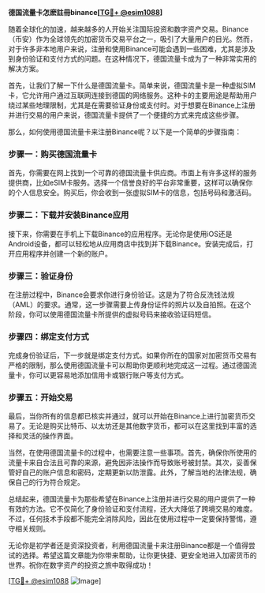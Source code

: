 **德国流量卡怎麽註冊binance[[TG💪+ @esim1088](https://t.me/s/esim1088)]**

随着全球化的加速，越来越多的人开始关注国际投资和数字资产交易。Binance（币安）作为全球领先的加密货币交易平台之一，吸引了大量用户的目光。然而，对于许多非本地用户来说，注册和使用Binance可能会遇到一些困难，尤其是涉及到身份验证和支付方式的问题。在这种情况下，德国流量卡成为了一种非常实用的解决方案。

首先，让我们了解一下什么是德国流量卡。简单来说，德国流量卡是一种虚拟SIM卡，它允许用户通过互联网连接到德国的网络服务。这种卡的主要用途是帮助用户绕过某些地理限制，尤其是在需要验证身份或支付时。对于想要在Binance上注册并进行交易的用户来说，德国流量卡提供了一个便捷的方式来完成这些步骤。

那么，如何使用德国流量卡来注册Binance呢？以下是一个简单的步骤指南：

### 步骤一：购买德国流量卡

首先，你需要在网上找到一个可靠的德国流量卡供应商。市面上有许多这样的服务提供商，比如eSIM卡服务。选择一个信誉良好的平台非常重要，这样可以确保你的个人信息安全。购买后，你会收到一张虚拟SIM卡的信息，包括号码和激活码。

### 步骤二：下载并安装Binance应用

接下来，你需要在手机上下载Binance的应用程序。无论你是使用iOS还是Android设备，都可以轻松地从应用商店中找到并下载Binance。安装完成后，打开应用程序并创建一个新的账户。

### 步骤三：验证身份

在注册过程中，Binance会要求你进行身份验证。这是为了符合反洗钱法规（AML）的要求。通常，这一步骤需要上传身份证件的照片以及自拍照。在这个阶段，你可以使用德国流量卡所提供的虚拟号码来接收验证码短信。

### 步骤四：绑定支付方式

完成身份验证后，下一步就是绑定支付方式。如果你所在的国家对加密货币交易有严格的限制，那么使用德国流量卡可以帮助你更顺利地完成这一过程。通过德国流量卡，你可以更容易地添加信用卡或银行账户等支付方式。

### 步骤五：开始交易

最后，当你所有的信息都已核实并通过，就可以开始在Binance上进行加密货币交易了。无论是购买比特币、以太坊还是其他数字货币，都可以在这里找到丰富的选择和灵活的操作界面。

当然，在使用德国流量卡的过程中，也需要注意一些事项。首先，确保你所使用的流量卡来自合法且可靠的来源，避免因非法操作而导致账号被封禁。其次，妥善保管好自己的账户信息和密码，定期更新以防泄露。此外，了解当地的法律法规，确保自己的行为符合规定。

总结起来，德国流量卡为那些希望在Binance上注册并进行交易的用户提供了一种有效的方法。它不仅简化了身份验证和支付流程，还大大降低了跨境交易的难度。不过，任何技术手段都不能完全消除风险，因此在使用过程中一定要保持警惕，遵守相关规则。

无论你是初学者还是资深投资者，利用德国流量卡来注册Binance都是一个值得尝试的选择。希望这篇文章能为你带来帮助，让你更快捷、更安全地进入加密货币的世界。祝你在数字资产的投资之旅中取得成功！

[[TG💪+ @esim1088](https://t.me/s/esim1088) ![Image](https://i.postimg.cc/4NQfJmqS/Snipaste-2025-05-13-00-14-12.png)]
